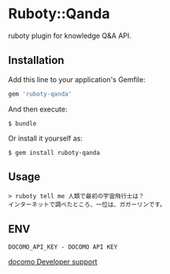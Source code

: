 # Ruboty::Qanda

ruboty plugin for knowledge Q&A API.

## Installation

Add this line to your application's Gemfile:

```ruby
gem 'ruboty-qanda'
```

And then execute:

    $ bundle

Or install it yourself as:

    $ gem install ruboty-qanda

## Usage

```
> ruboty tell me 人類で最初の宇宙飛行士は？
インターネットで調べたところ、一位は、ガガーリンです。
```

## ENV
```
DOCOMO_API_KEY - DOCOMO API KEY
```

[docomo Developer support](https://dev.smt.docomo.ne.jp/?p=about.index)


